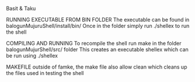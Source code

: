 Basit & Taku 

RUNNING EXECUTABLE FROM BIN FOLDER
The executable can be found in balogunMujuruShell/install/bin/
Once in the folder simply run ./shellex to run the shell


COMPILING AND RUNNING 
To recompile the shell run make in the folder balogunMujurShell/src/ folder 
This creates an executable shellex which can be run using ./shellex 


MAKEFILE
outside of famke, the make file also allow clean which cleans up the files used in testing the shell
